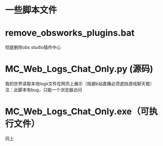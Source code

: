 # 一些脚本文件
# remove_obsworks_plugins.bat
彻底删除obs studio插件中心
# MC_Web_Logs_Chat_Only.py (源码)
我的世界读取本地logs文件在网页上展示（规避b站直播必须遮挡游戏聊天框）
注：此脚本有bug，只能一个浏览器访问
# MC_Web_Logs_Chat_Only.exe（可执行文件）
同上
